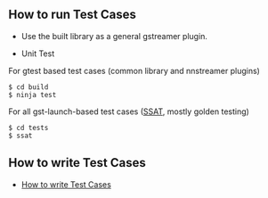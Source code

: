 ## How to run Test Cases

- Use the built library as a general gstreamer plugin.

- Unit Test 

For gtest based test cases (common library and nnstreamer plugins)
```
$ cd build
$ ninja test
```

For all gst-launch-based test cases ([SSAT](https://github.com/nnsuite/SSAT), mostly golden testing)
```
$ cd tests
$ ssat
```

## How to write Test Cases
* [How to write Test Cases](how-to-write-testcase.md)
